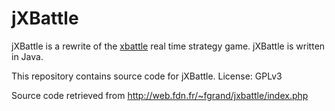 # jXBattle

jXBattle is a rewrite of the [xbattle](https://web.archive.org/web/20130210132435/https://en.wikipedia.org/wiki/Xbattle) real time strategy game. jXBattle is written in Java.

This repository contains source code for jXBattle. License: GPLv3

Source code retrieved from http://web.fdn.fr/~fgrand/jxbattle/index.php
